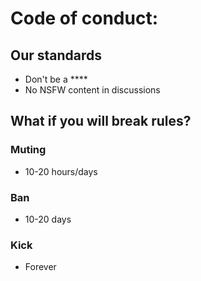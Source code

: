 # Code of conduct:

## Our standards
- Don't be a ****
- No NSFW content in discussions

## What if you will break rules?

### Muting
- 10-20 hours/days
### Ban
- 10-20 days
### Kick
- Forever
